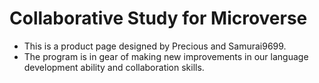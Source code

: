 # Collaborative Study for Microverse
- This is a product page designed by Precious and Samurai9699.
- The program is in gear of making new improvements in our language development ability and collaboration skills.
